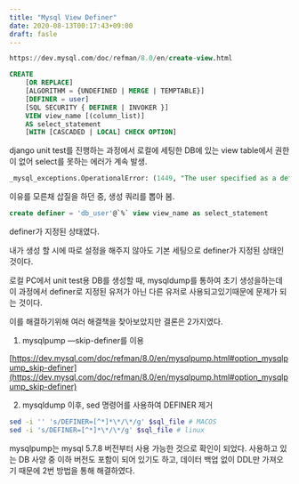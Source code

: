 ```yaml
---
title: "Mysql View Definer"
date: 2020-08-13T00:17:43+09:00
draft: fasle
---
```


```sql
https://dev.mysql.com/doc/refman/8.0/en/create-view.html

CREATE
    [OR REPLACE]
    [ALGORITHM = {UNDEFINED | MERGE | TEMPTABLE}]
    [DEFINER = user]
    [SQL SECURITY { DEFINER | INVOKER }]
    VIEW view_name [(column_list)]
    AS select_statement
    [WITH [CASCADED | LOCAL] CHECK OPTION]
```

django unit test를 진행하는 과정에서 로컬에 세팅한 DB에 있는 view table에서 권한이 없어 select를 못하는 에러가 계속 발생.

```sql
_mysql_exceptions.OperationalError: (1449, "The user specified as a definer ('db_user'@'%') does not exist")
```

이유를 모른채 삽질을 하던 중, 생성 쿼리를 뽑아 봄.

```sql
create definer = 'db_user'@`%` view view_name as select_statement
```

definer가 지정된 상태였다.

내가 생성 할 시에 따로 설정을 해주지 않아도 기본 세팅으로 definer가 지정된 상태인 것이다.

로컬 PC에서 unit test용 DB를 생성할 때, mysqldump를 통하여 초기 생성을하는데
이 과정에서 definer로 지정된 유저가 아닌 다른 유저로 사용되고있기때문에 문제가 되는 것이다.

이를 해결하기위해 여러 해결책을 찾아보았지만 결론은 2가지였다.
1. mysqlpump —skip-definer를 이용

[https://dev.mysql.com/doc/refman/8.0/en/mysqlpump.html#option_mysqlpump_skip-definer](https://dev.mysql.com/doc/refman/8.0/en/mysqlpump.html#option_mysqlpump_skip-definer)

2. mysqldump 이후, sed 명령어를 사용하여 DEFINER 제거

```bash
sed -i '' 's/DEFINER=[^*]*\*/\*/g' $sql_file # MACOS
sed -i 's/DEFINER=[^*]*\*/\*/g' $sql_file # linux
```

mysqlpump는 mysql 5.7.8 버전부터 사용 가능한 것으로 확인이 되었다. 사용하고 있는 DB 사양 중 이하 버전도 포함이 되어 있기도 하고, 데이터 백업 없이 DDL만 가져오기 때문에 2번 방법을 통해 해결하였다.

